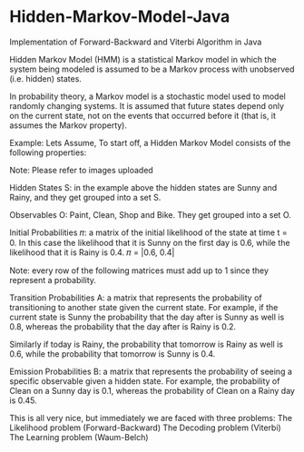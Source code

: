 # Hidden-Markov-Model-Java
Implementation of Forward-Backward and Viterbi Algorithm in Java

Hidden Markov Model (HMM) is a statistical Markov model in which the system being modeled is assumed to be a Markov process with unobserved (i.e. hidden) states.

In probability theory, a Markov model is a stochastic model used to model randomly changing systems. It is assumed that future states depend only on the current state, not on the events that occurred before it (that is, it assumes the Markov property).

Example: Lets Assume,
To start off, a Hidden Markov Model consists of the following properties:

Note: Please refer to images uploaded

Hidden States S: in the example above the hidden states are Sunny and Rainy, and they get grouped into a set S.

Observables O: Paint, Clean, Shop and Bike. They get grouped into a set O.

Initial Probabilities 𝜋: a matrix of the initial likelihood of the state at time t = 0. In this case the likelihood that it is Sunny on the first day is 0.6, while the likelihood that it is Rainy is 0.4.
𝜋 = |0.6, 0.4|

Note: every row of the following matrices must add up to 1 since they represent a probability.

Transition Probabilities A: a matrix that represents the probability of transitioning to another state given the current state. For example, if the current state is Sunny the probability that the day after is Sunny as well is 0.8, whereas the probability that the day after is Rainy is 0.2.

Similarly if today is Rainy, the probability that tomorrow is Rainy as well is 0.6, while the probability that tomorrow is Sunny is 0.4.

Emission Probabilities B: a matrix that represents the probability of seeing a specific observable given a hidden state. For example, the probability of Clean on a Sunny day is 0.1, whereas the probability of Clean on a Rainy day is 0.45.

This is all very nice, but immediately we are faced with three problems:
The Likelihood problem (Forward-Backward)
The Decoding problem (Viterbi)
The Learning problem (Waum-Belch)
